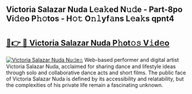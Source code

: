 ## Victoria Salazar Nuda L𝚎a𝚔ed N𝚞𝚍e - Part-8po Vi𝚍𝚎o P𝚑𝚘tos - H𝚘𝚝 O𝚗𝚕yf𝚊ns L𝚎a𝚔s qpnt4

# <h2><a href="http://kf0kl0d.oniu.top/?m=Victoria+Salazar+Nuda">🔗👉 🔴 Victoria Salazar Nuda P𝚑ot𝚘𝚜 V𝚒d𝚎o</a></h2>

[![Victoria Salazar Nuda Nu𝚍e𝚜](https://i.imgur.com/0qMVB7G.gif)](http://kf0kl0d.oniu.top/?m=Victoria+Salazar+Nuda)
Web-based performer and digital artist Victoria Salazar Nuda, acclaimed for sharing dance and lifestyle ideas through solo and collaborative dance acts and short films. The public face of Victoria Salazar Nuda is defined by its accessibility and relatability, but the complexities of his private life remain a fascinating unknown.  
